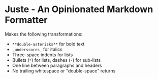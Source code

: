 # Juste - An Opinionated Markdown Formatter

Makes the following transformations:

*   `**double-asterisks**` for bold text
*   `_underscores_` for italics
*   Three-space indents for lists
*   Bullets (`*`) for lists, dashes (`-`) for sub-lists
*   One line between paragraphs and headers
*   No trailing whitespace or "double-space" returns
